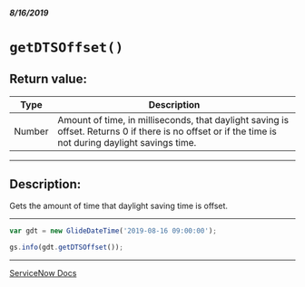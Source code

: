 ##### 8/16/2019
# `getDTSOffset()`

## Return value:
| Type | Description |
|---|---|
| Number | Amount of time, in milliseconds, that daylight saving is offset.  Returns 0 if there is no offset or if the time is not during daylight savings time. |

---

## Description:
Gets the amount of time that daylight saving time is offset.

---

```js
var gdt = new GlideDateTime('2019-08-16 09:00:00');

gs.info(gdt.getDTSOffset());
```

---

[ServiceNow Docs](https://developer.servicenow.com/app.do#!/api_doc?v=madrid&id=r_ScopedGlideDateTimeGetDSTOffset)